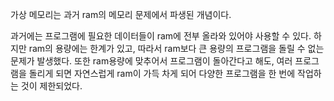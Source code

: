 
가상 메모리는 과거 ram의 메모리 문제에서 파생된 개념이다.

과거에는 프로그램에 필요한 데이터들이 ram에 전부 올라와 있어야 사용할 수 있다. 하지만 ram의 용량에는 한계가 있고, 따라서 ram보다 큰 용량의 프로그램을 돌릴 수 없는 문제가 발생했다. 또한 ram용량에 맞추어서 프로그램이 돌아간다고 해도, 여러 프로그램을 돌리게 되면 자연스럽게 ram이 가득 차게 되어 다양한 프로그램을 한 번에 작업하는 것이 제한되었다. 